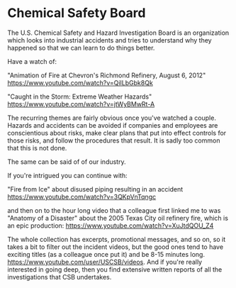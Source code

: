 Chemical Safety Board
=====================

The U.S. Chemical Safety and Hazard Investigation Board is an organization
which looks into industrial accidents and tries to understand why they
happened so that we can learn to do things better.

Have a watch of:

"Animation of Fire at Chevron's Richmond Refinery, August 6, 2012"
https://www.youtube.com/watch?v=QiILbGbk8Qk

"Caught in the Storm: Extreme Weather Hazards"
https://www.youtube.com/watch?v=jtWyBMwRt-A

The recurring themes are fairly obvious once you've watched a couple. Hazards
and accidents can be avoided if companies and employees are conscientious
about risks, make clear plans that put into effect controls for those risks,
and follow the procedures that result. It is sadly too common that this is not
done.

The same can be said of of our industry.

If you're intrigued you can continue with:

"Fire from Ice" about disused piping resulting in an accident
https://www.youtube.com/watch?v=3QKpVnTqngc

and then on to the hour long video that a colleague first linked me to was
"Anatomy of a Disaster" about the 2005 Texas City oil refinery fire, which is
an epic production:
https://www.youtube.com/watch?v=XuJtdQOU_Z4

The whole collection has excerpts, promotional messages, and so on, so it
takes a bit to filter out the incident videos, but the good ones tend to have
exciting titles (as a colleague once put it) and be 8-15 minutes long.
https://www.youtube.com/user/USCSB/videos. And if you're really interested in
going deep, then you find extensive written reports of all the investigations
that CSB undertakes.




